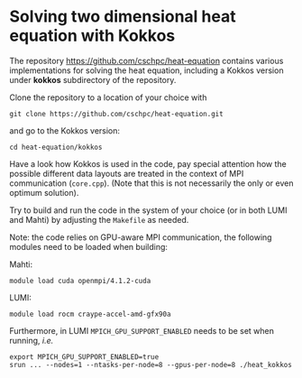 # Solving two dimensional heat equation with Kokkos

The repository https://github.com/cschpc/heat-equation contains various implementations
for solving the heat equation, including a Kokkos version under **kokkos** subdirectory of the repository.

Clone the repository to a location of your choice with
```
git clone https://github.com/cschpc/heat-equation.git
```
and go to the Kokkos version:
```
cd heat-equation/kokkos
```

Have a look how Kokkos is used in the code, pay special attention how the possible
different data layouts are treated in the context of MPI communication (`core.cpp`).
(Note that this is not necessarily the only or even optimum solution).

Try to build and run the code in the system of your choice (or in both LUMI and Mahti)
by adjusting the `Makefile` as needed. 

Note: the code relies on GPU-aware MPI communication, the following modules need to be loaded when building:

Mahti:
```
module load cuda openmpi/4.1.2-cuda
``` 

LUMI:
```
module load rocm craype-accel-amd-gfx90a
```

Furthermore, in LUMI `MPICH_GPU_SUPPORT_ENABLED` needs to be set when running, *i.e.*
```
export MPICH_GPU_SUPPORT_ENABLED=true
srun ... --nodes=1 --ntasks-per-node=8 --gpus-per-node=8 ./heat_kokkos
```
